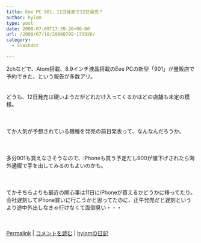 ```yaml
---
title: Eee PC 901、11日発表で12日発売？
author: hylom
type: post
date: 2008-07-09T17:39:26+00:00
url: /2008/07/10/20080709-173926/
category:
  - Slashdot

---
```

2chなどで、Atom搭載、8.9インチ液晶搭載のEee PCの新型「901」が量販店で予約できた、という報告が多数アリ。  
</br>   
どうも、12日発売は硬いようだがどれだけ入ってくるかはどの店舗も未定の模様。</br>  
</br>   
てか人気が予想されている機種を発売の前日発表って、なんなんだろうか。</br>  
</br>   
多分901も買えなさそうなので、iPhoneも買う予定だし900が値下げされたら海外通販で手を出してみるのもよいのかも。</br>  
</br>   
てかそちらよりも最近の関心事は11日にiPhoneが買えるかどうかに移ってたり。会社遅刻してiPhone買いに行こうかと思ってたのに、正午発売だと遅刻というより途中外出しなきゃ行けなくて面倒臭い・・・</br>  
</br> 

   [Permalink][1] |    [コメントを読む][2] |    [hylomの日記][3] 

</br>

 [1]: http://slashdot.jp/~hylom/journal/445538
 [2]: http://slashdot.jp/~hylom/journal/445538#acomments
 [3]: http://slashdot.jp/~hylom/journal/

